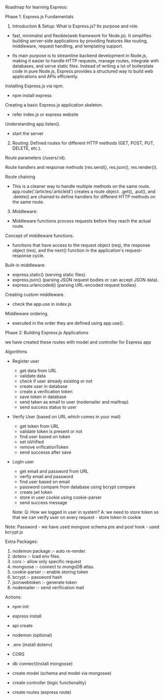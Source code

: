 Roadmap for learning Express:

Phase 1: Express.js Fundamentals

1. Introduction & Setup:
What is Express.js? Its purpose and role.
- fast, minimalist and flexible(web framework for Node.js). 
  It simplifies building server-side applications by providing features like routing, middleware, request handling, and templating support.

- Its main purpose is to streamline backend development in Node.js, making it easier to handle HTTP requests, manage routes, integrate with databases, and serve static files. Instead of writing a lot of boilerplate code in pure Node.js, Express provides a structured way to build web applications and APIs efficiently.

Installing Express.js via npm.
- npm install express

Creating a basic Express.js application skeleton.
- refer index.js or express website

Understanding app.listen().
- start the server



2. Routing:
Defined routes for different HTTP methods (GET, POST, PUT, DELETE, etc.).

Route parameters (/users/:id).

Route handlers and response methods (res.send(), res.json(), res.render()).

Route chaining
- This is a cleaner way to handle multiple methods on the same route.
  app.route('/articles/:articleId') creates a route object.
  .get(), .put(), and .delete() are chained to define handlers for different HTTP methods on the same route.


3. Middleware:
- Middleware functions process requests before they reach the actual route.

Concept of middleware functions.
- functions that have access to the request object (req), the response object (res), and the next() function in the application's request-response cycle.

Built-in middleware:
- express.static() (serving static files).
- express.json() (parsing JSON request bodies or can accept JSON data).
- express.urlencoded() (parsing URL-encoded request bodies).

Creating custom middleware.
- check the app.use in index.js

Middleware ordering.
- executed in the order they are defined using app.use().



Phase 2: Building Express.js Applications

we have created these routes with model and controller for Express app

Algorithms
- Register user
    - get data from URL
    - validate data
    - check if user already existing or not
    - create user in database
    - create a verification token
    - save token in database
    - send taken as email to user (nodemailer and mailtrap)
    - send success status to user

- Verify User (based on URL which comes in your mail)
    - get token from URL
    - validate token is present or not
    - find user based on token
    - set isVrified
    - remove vrificationToken
    - send successs after save

- LogIn user
    - get email and password from URL
    - verfiy email and password
    - find user based on email
    - password compare from database using bcrypt compare
    - create jwt token
    - store in user cookie using cookie-parser
    - send success message

    Note: 
    Q: How we logged in user in system?
    A: we need to store token so that we can verify user on every request
      - store token in cookie


Note: 
  Password
    - we have used mongose schema pre and post hook
    - used bcrypt js




Extra Packages:
1. nodemon package :- auto re-render.
2. dotenv :- load env files.
3. cors :- allow only specific request
4. mongoose :- connect to mongoDB atlas.
5. cookie-parser :- enable storing token
6. bcrypt :- password hash
7. jsonwebtoken :- generate token
8. nodemailer :- send verification mail



Actions:
- npm init
- express install
- api create
- nodemon (optional)
- .env (install dotenv)
- CORS
- db connect(install mongosse)

- create model (schema and model via mongosee)
- create controller (logic functionality)
- create routes (express route)






